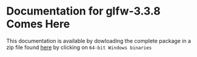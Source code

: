 # Documentation for glfw-3.3.8 Comes Here

This documentation is available by dowloading the complete package in a zip file found
[here](https://www.glfw.org/download.html) by clicking on `64-bit Windows binaries`
